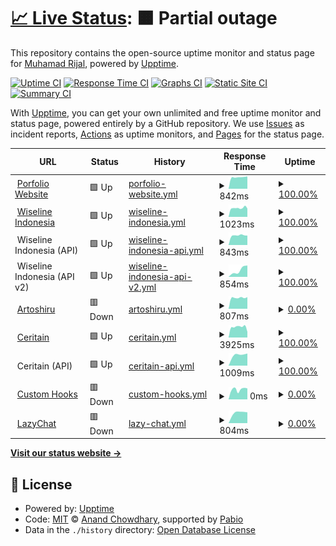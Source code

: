 # [📈 Live Status](https://euxzy.github.io/upptime): <!--live status--> **🟧 Partial outage**

This repository contains the open-source uptime monitor and status page for [Muhamad Rijal](https://euxzy.dev), powered by [Upptime](https://github.com/upptime/upptime).

[![Uptime CI](https://github.com/euxzy/upptime/workflows/Uptime%20CI/badge.svg)](https://github.com/euxzy/upptime/actions?query=workflow%3A%22Uptime+CI%22)
[![Response Time CI](https://github.com/euxzy/upptime/workflows/Response%20Time%20CI/badge.svg)](https://github.com/euxzy/upptime/actions?query=workflow%3A%22Response+Time+CI%22)
[![Graphs CI](https://github.com/euxzy/upptime/workflows/Graphs%20CI/badge.svg)](https://github.com/euxzy/upptime/actions?query=workflow%3A%22Graphs+CI%22)
[![Static Site CI](https://github.com/euxzy/upptime/workflows/Static%20Site%20CI/badge.svg)](https://github.com/euxzy/upptime/actions?query=workflow%3A%22Static+Site+CI%22)
[![Summary CI](https://github.com/euxzy/upptime/workflows/Summary%20CI/badge.svg)](https://github.com/euxzy/upptime/actions?query=workflow%3A%22Summary+CI%22)

With [Upptime](https://upptime.js.org), you can get your own unlimited and free uptime monitor and status page, powered entirely by a GitHub repository. We use [Issues](https://github.com/euxzy/upptime/issues) as incident reports, [Actions](https://github.com/euxzy/upptime/actions) as uptime monitors, and [Pages](https://euxzy.github.io/upptime) for the status page.

<!--start: status pages-->
<!-- This summary is generated by Upptime (https://github.com/upptime/upptime) -->
<!-- Do not edit this manually, your changes will be overwritten -->
<!-- prettier-ignore -->
| URL | Status | History | Response Time | Uptime |
| --- | ------ | ------- | ------------- | ------ |
| <img alt="" src="https://icons.duckduckgo.com/ip3/euxzy.dev.ico" height="13"> [Porfolio Website](https://euxzy.dev) | 🟩 Up | [porfolio-website.yml](https://github.com/euxzy/upptime/commits/HEAD/history/porfolio-website.yml) | <details><summary><img alt="Response time graph" src="./graphs/porfolio-website/response-time-week.png" height="20"> 842ms</summary><br><a href="https://status.euxzy.dev/history/porfolio-website"><img alt="Response time 866" src="https://img.shields.io/endpoint?url=https%3A%2F%2Fraw.githubusercontent.com%2Feuxzy%2Fupptime%2FHEAD%2Fapi%2Fporfolio-website%2Fresponse-time.json"></a><br><a href="https://status.euxzy.dev/history/porfolio-website"><img alt="24-hour response time 871" src="https://img.shields.io/endpoint?url=https%3A%2F%2Fraw.githubusercontent.com%2Feuxzy%2Fupptime%2FHEAD%2Fapi%2Fporfolio-website%2Fresponse-time-day.json"></a><br><a href="https://status.euxzy.dev/history/porfolio-website"><img alt="7-day response time 842" src="https://img.shields.io/endpoint?url=https%3A%2F%2Fraw.githubusercontent.com%2Feuxzy%2Fupptime%2FHEAD%2Fapi%2Fporfolio-website%2Fresponse-time-week.json"></a><br><a href="https://status.euxzy.dev/history/porfolio-website"><img alt="30-day response time 863" src="https://img.shields.io/endpoint?url=https%3A%2F%2Fraw.githubusercontent.com%2Feuxzy%2Fupptime%2FHEAD%2Fapi%2Fporfolio-website%2Fresponse-time-month.json"></a><br><a href="https://status.euxzy.dev/history/porfolio-website"><img alt="1-year response time 866" src="https://img.shields.io/endpoint?url=https%3A%2F%2Fraw.githubusercontent.com%2Feuxzy%2Fupptime%2FHEAD%2Fapi%2Fporfolio-website%2Fresponse-time-year.json"></a></details> | <details><summary><a href="https://status.euxzy.dev/history/porfolio-website">100.00%</a></summary><a href="https://status.euxzy.dev/history/porfolio-website"><img alt="All-time uptime 99.97%" src="https://img.shields.io/endpoint?url=https%3A%2F%2Fraw.githubusercontent.com%2Feuxzy%2Fupptime%2FHEAD%2Fapi%2Fporfolio-website%2Fuptime.json"></a><br><a href="https://status.euxzy.dev/history/porfolio-website"><img alt="24-hour uptime 100.00%" src="https://img.shields.io/endpoint?url=https%3A%2F%2Fraw.githubusercontent.com%2Feuxzy%2Fupptime%2FHEAD%2Fapi%2Fporfolio-website%2Fuptime-day.json"></a><br><a href="https://status.euxzy.dev/history/porfolio-website"><img alt="7-day uptime 100.00%" src="https://img.shields.io/endpoint?url=https%3A%2F%2Fraw.githubusercontent.com%2Feuxzy%2Fupptime%2FHEAD%2Fapi%2Fporfolio-website%2Fuptime-week.json"></a><br><a href="https://status.euxzy.dev/history/porfolio-website"><img alt="30-day uptime 99.95%" src="https://img.shields.io/endpoint?url=https%3A%2F%2Fraw.githubusercontent.com%2Feuxzy%2Fupptime%2FHEAD%2Fapi%2Fporfolio-website%2Fuptime-month.json"></a><br><a href="https://status.euxzy.dev/history/porfolio-website"><img alt="1-year uptime 99.97%" src="https://img.shields.io/endpoint?url=https%3A%2F%2Fraw.githubusercontent.com%2Feuxzy%2Fupptime%2FHEAD%2Fapi%2Fporfolio-website%2Fuptime-year.json"></a></details>
| <img alt="" src="https://icons.duckduckgo.com/ip3/wiseline.id.ico" height="13"> [Wiseline Indonesia](https://wiseline.id) | 🟩 Up | [wiseline-indonesia.yml](https://github.com/euxzy/upptime/commits/HEAD/history/wiseline-indonesia.yml) | <details><summary><img alt="Response time graph" src="./graphs/wiseline-indonesia/response-time-week.png" height="20"> 1023ms</summary><br><a href="https://status.euxzy.dev/history/wiseline-indonesia"><img alt="Response time 985" src="https://img.shields.io/endpoint?url=https%3A%2F%2Fraw.githubusercontent.com%2Feuxzy%2Fupptime%2FHEAD%2Fapi%2Fwiseline-indonesia%2Fresponse-time.json"></a><br><a href="https://status.euxzy.dev/history/wiseline-indonesia"><img alt="24-hour response time 1133" src="https://img.shields.io/endpoint?url=https%3A%2F%2Fraw.githubusercontent.com%2Feuxzy%2Fupptime%2FHEAD%2Fapi%2Fwiseline-indonesia%2Fresponse-time-day.json"></a><br><a href="https://status.euxzy.dev/history/wiseline-indonesia"><img alt="7-day response time 1023" src="https://img.shields.io/endpoint?url=https%3A%2F%2Fraw.githubusercontent.com%2Feuxzy%2Fupptime%2FHEAD%2Fapi%2Fwiseline-indonesia%2Fresponse-time-week.json"></a><br><a href="https://status.euxzy.dev/history/wiseline-indonesia"><img alt="30-day response time 1005" src="https://img.shields.io/endpoint?url=https%3A%2F%2Fraw.githubusercontent.com%2Feuxzy%2Fupptime%2FHEAD%2Fapi%2Fwiseline-indonesia%2Fresponse-time-month.json"></a><br><a href="https://status.euxzy.dev/history/wiseline-indonesia"><img alt="1-year response time 985" src="https://img.shields.io/endpoint?url=https%3A%2F%2Fraw.githubusercontent.com%2Feuxzy%2Fupptime%2FHEAD%2Fapi%2Fwiseline-indonesia%2Fresponse-time-year.json"></a></details> | <details><summary><a href="https://status.euxzy.dev/history/wiseline-indonesia">100.00%</a></summary><a href="https://status.euxzy.dev/history/wiseline-indonesia"><img alt="All-time uptime 99.97%" src="https://img.shields.io/endpoint?url=https%3A%2F%2Fraw.githubusercontent.com%2Feuxzy%2Fupptime%2FHEAD%2Fapi%2Fwiseline-indonesia%2Fuptime.json"></a><br><a href="https://status.euxzy.dev/history/wiseline-indonesia"><img alt="24-hour uptime 100.00%" src="https://img.shields.io/endpoint?url=https%3A%2F%2Fraw.githubusercontent.com%2Feuxzy%2Fupptime%2FHEAD%2Fapi%2Fwiseline-indonesia%2Fuptime-day.json"></a><br><a href="https://status.euxzy.dev/history/wiseline-indonesia"><img alt="7-day uptime 100.00%" src="https://img.shields.io/endpoint?url=https%3A%2F%2Fraw.githubusercontent.com%2Feuxzy%2Fupptime%2FHEAD%2Fapi%2Fwiseline-indonesia%2Fuptime-week.json"></a><br><a href="https://status.euxzy.dev/history/wiseline-indonesia"><img alt="30-day uptime 99.96%" src="https://img.shields.io/endpoint?url=https%3A%2F%2Fraw.githubusercontent.com%2Feuxzy%2Fupptime%2FHEAD%2Fapi%2Fwiseline-indonesia%2Fuptime-month.json"></a><br><a href="https://status.euxzy.dev/history/wiseline-indonesia"><img alt="1-year uptime 99.97%" src="https://img.shields.io/endpoint?url=https%3A%2F%2Fraw.githubusercontent.com%2Feuxzy%2Fupptime%2FHEAD%2Fapi%2Fwiseline-indonesia%2Fuptime-year.json"></a></details>
| <img alt="" src="https://icons.duckduckgo.com/ip3/null.ico" height="13"> Wiseline Indonesia (API) | 🟩 Up | [wiseline-indonesia-api.yml](https://github.com/euxzy/upptime/commits/HEAD/history/wiseline-indonesia-api.yml) | <details><summary><img alt="Response time graph" src="./graphs/wiseline-indonesia-api/response-time-week.png" height="20"> 843ms</summary><br><a href="https://status.euxzy.dev/history/wiseline-indonesia-api"><img alt="Response time 871" src="https://img.shields.io/endpoint?url=https%3A%2F%2Fraw.githubusercontent.com%2Feuxzy%2Fupptime%2FHEAD%2Fapi%2Fwiseline-indonesia-api%2Fresponse-time.json"></a><br><a href="https://status.euxzy.dev/history/wiseline-indonesia-api"><img alt="24-hour response time 825" src="https://img.shields.io/endpoint?url=https%3A%2F%2Fraw.githubusercontent.com%2Feuxzy%2Fupptime%2FHEAD%2Fapi%2Fwiseline-indonesia-api%2Fresponse-time-day.json"></a><br><a href="https://status.euxzy.dev/history/wiseline-indonesia-api"><img alt="7-day response time 843" src="https://img.shields.io/endpoint?url=https%3A%2F%2Fraw.githubusercontent.com%2Feuxzy%2Fupptime%2FHEAD%2Fapi%2Fwiseline-indonesia-api%2Fresponse-time-week.json"></a><br><a href="https://status.euxzy.dev/history/wiseline-indonesia-api"><img alt="30-day response time 879" src="https://img.shields.io/endpoint?url=https%3A%2F%2Fraw.githubusercontent.com%2Feuxzy%2Fupptime%2FHEAD%2Fapi%2Fwiseline-indonesia-api%2Fresponse-time-month.json"></a><br><a href="https://status.euxzy.dev/history/wiseline-indonesia-api"><img alt="1-year response time 871" src="https://img.shields.io/endpoint?url=https%3A%2F%2Fraw.githubusercontent.com%2Feuxzy%2Fupptime%2FHEAD%2Fapi%2Fwiseline-indonesia-api%2Fresponse-time-year.json"></a></details> | <details><summary><a href="https://status.euxzy.dev/history/wiseline-indonesia-api">100.00%</a></summary><a href="https://status.euxzy.dev/history/wiseline-indonesia-api"><img alt="All-time uptime 99.97%" src="https://img.shields.io/endpoint?url=https%3A%2F%2Fraw.githubusercontent.com%2Feuxzy%2Fupptime%2FHEAD%2Fapi%2Fwiseline-indonesia-api%2Fuptime.json"></a><br><a href="https://status.euxzy.dev/history/wiseline-indonesia-api"><img alt="24-hour uptime 100.00%" src="https://img.shields.io/endpoint?url=https%3A%2F%2Fraw.githubusercontent.com%2Feuxzy%2Fupptime%2FHEAD%2Fapi%2Fwiseline-indonesia-api%2Fuptime-day.json"></a><br><a href="https://status.euxzy.dev/history/wiseline-indonesia-api"><img alt="7-day uptime 100.00%" src="https://img.shields.io/endpoint?url=https%3A%2F%2Fraw.githubusercontent.com%2Feuxzy%2Fupptime%2FHEAD%2Fapi%2Fwiseline-indonesia-api%2Fuptime-week.json"></a><br><a href="https://status.euxzy.dev/history/wiseline-indonesia-api"><img alt="30-day uptime 99.96%" src="https://img.shields.io/endpoint?url=https%3A%2F%2Fraw.githubusercontent.com%2Feuxzy%2Fupptime%2FHEAD%2Fapi%2Fwiseline-indonesia-api%2Fuptime-month.json"></a><br><a href="https://status.euxzy.dev/history/wiseline-indonesia-api"><img alt="1-year uptime 99.97%" src="https://img.shields.io/endpoint?url=https%3A%2F%2Fraw.githubusercontent.com%2Feuxzy%2Fupptime%2FHEAD%2Fapi%2Fwiseline-indonesia-api%2Fuptime-year.json"></a></details>
| <img alt="" src="https://icons.duckduckgo.com/ip3/null.ico" height="13"> Wiseline Indonesia (API v2) | 🟩 Up | [wiseline-indonesia-api-v2.yml](https://github.com/euxzy/upptime/commits/HEAD/history/wiseline-indonesia-api-v2.yml) | <details><summary><img alt="Response time graph" src="./graphs/wiseline-indonesia-api-v2/response-time-week.png" height="20"> 854ms</summary><br><a href="https://status.euxzy.dev/history/wiseline-indonesia-api-v2"><img alt="Response time 889" src="https://img.shields.io/endpoint?url=https%3A%2F%2Fraw.githubusercontent.com%2Feuxzy%2Fupptime%2FHEAD%2Fapi%2Fwiseline-indonesia-api-v2%2Fresponse-time.json"></a><br><a href="https://status.euxzy.dev/history/wiseline-indonesia-api-v2"><img alt="24-hour response time 849" src="https://img.shields.io/endpoint?url=https%3A%2F%2Fraw.githubusercontent.com%2Feuxzy%2Fupptime%2FHEAD%2Fapi%2Fwiseline-indonesia-api-v2%2Fresponse-time-day.json"></a><br><a href="https://status.euxzy.dev/history/wiseline-indonesia-api-v2"><img alt="7-day response time 854" src="https://img.shields.io/endpoint?url=https%3A%2F%2Fraw.githubusercontent.com%2Feuxzy%2Fupptime%2FHEAD%2Fapi%2Fwiseline-indonesia-api-v2%2Fresponse-time-week.json"></a><br><a href="https://status.euxzy.dev/history/wiseline-indonesia-api-v2"><img alt="30-day response time 926" src="https://img.shields.io/endpoint?url=https%3A%2F%2Fraw.githubusercontent.com%2Feuxzy%2Fupptime%2FHEAD%2Fapi%2Fwiseline-indonesia-api-v2%2Fresponse-time-month.json"></a><br><a href="https://status.euxzy.dev/history/wiseline-indonesia-api-v2"><img alt="1-year response time 889" src="https://img.shields.io/endpoint?url=https%3A%2F%2Fraw.githubusercontent.com%2Feuxzy%2Fupptime%2FHEAD%2Fapi%2Fwiseline-indonesia-api-v2%2Fresponse-time-year.json"></a></details> | <details><summary><a href="https://status.euxzy.dev/history/wiseline-indonesia-api-v2">100.00%</a></summary><a href="https://status.euxzy.dev/history/wiseline-indonesia-api-v2"><img alt="All-time uptime 99.94%" src="https://img.shields.io/endpoint?url=https%3A%2F%2Fraw.githubusercontent.com%2Feuxzy%2Fupptime%2FHEAD%2Fapi%2Fwiseline-indonesia-api-v2%2Fuptime.json"></a><br><a href="https://status.euxzy.dev/history/wiseline-indonesia-api-v2"><img alt="24-hour uptime 100.00%" src="https://img.shields.io/endpoint?url=https%3A%2F%2Fraw.githubusercontent.com%2Feuxzy%2Fupptime%2FHEAD%2Fapi%2Fwiseline-indonesia-api-v2%2Fuptime-day.json"></a><br><a href="https://status.euxzy.dev/history/wiseline-indonesia-api-v2"><img alt="7-day uptime 100.00%" src="https://img.shields.io/endpoint?url=https%3A%2F%2Fraw.githubusercontent.com%2Feuxzy%2Fupptime%2FHEAD%2Fapi%2Fwiseline-indonesia-api-v2%2Fuptime-week.json"></a><br><a href="https://status.euxzy.dev/history/wiseline-indonesia-api-v2"><img alt="30-day uptime 99.96%" src="https://img.shields.io/endpoint?url=https%3A%2F%2Fraw.githubusercontent.com%2Feuxzy%2Fupptime%2FHEAD%2Fapi%2Fwiseline-indonesia-api-v2%2Fuptime-month.json"></a><br><a href="https://status.euxzy.dev/history/wiseline-indonesia-api-v2"><img alt="1-year uptime 99.94%" src="https://img.shields.io/endpoint?url=https%3A%2F%2Fraw.githubusercontent.com%2Feuxzy%2Fupptime%2FHEAD%2Fapi%2Fwiseline-indonesia-api-v2%2Fuptime-year.json"></a></details>
| <img alt="" src="https://icons.duckduckgo.com/ip3/artoshiru.euxzy.dev.ico" height="13"> [Artoshiru](https://artoshiru.euxzy.dev) | 🟥 Down | [artoshiru.yml](https://github.com/euxzy/upptime/commits/HEAD/history/artoshiru.yml) | <details><summary><img alt="Response time graph" src="./graphs/artoshiru/response-time-week.png" height="20"> 807ms</summary><br><a href="https://status.euxzy.dev/history/artoshiru"><img alt="Response time 832" src="https://img.shields.io/endpoint?url=https%3A%2F%2Fraw.githubusercontent.com%2Feuxzy%2Fupptime%2FHEAD%2Fapi%2Fartoshiru%2Fresponse-time.json"></a><br><a href="https://status.euxzy.dev/history/artoshiru"><img alt="24-hour response time 898" src="https://img.shields.io/endpoint?url=https%3A%2F%2Fraw.githubusercontent.com%2Feuxzy%2Fupptime%2FHEAD%2Fapi%2Fartoshiru%2Fresponse-time-day.json"></a><br><a href="https://status.euxzy.dev/history/artoshiru"><img alt="7-day response time 807" src="https://img.shields.io/endpoint?url=https%3A%2F%2Fraw.githubusercontent.com%2Feuxzy%2Fupptime%2FHEAD%2Fapi%2Fartoshiru%2Fresponse-time-week.json"></a><br><a href="https://status.euxzy.dev/history/artoshiru"><img alt="30-day response time 823" src="https://img.shields.io/endpoint?url=https%3A%2F%2Fraw.githubusercontent.com%2Feuxzy%2Fupptime%2FHEAD%2Fapi%2Fartoshiru%2Fresponse-time-month.json"></a><br><a href="https://status.euxzy.dev/history/artoshiru"><img alt="1-year response time 832" src="https://img.shields.io/endpoint?url=https%3A%2F%2Fraw.githubusercontent.com%2Feuxzy%2Fupptime%2FHEAD%2Fapi%2Fartoshiru%2Fresponse-time-year.json"></a></details> | <details><summary><a href="https://status.euxzy.dev/history/artoshiru">0.00%</a></summary><a href="https://status.euxzy.dev/history/artoshiru"><img alt="All-time uptime 0.00%" src="https://img.shields.io/endpoint?url=https%3A%2F%2Fraw.githubusercontent.com%2Feuxzy%2Fupptime%2FHEAD%2Fapi%2Fartoshiru%2Fuptime.json"></a><br><a href="https://status.euxzy.dev/history/artoshiru"><img alt="24-hour uptime 0.00%" src="https://img.shields.io/endpoint?url=https%3A%2F%2Fraw.githubusercontent.com%2Feuxzy%2Fupptime%2FHEAD%2Fapi%2Fartoshiru%2Fuptime-day.json"></a><br><a href="https://status.euxzy.dev/history/artoshiru"><img alt="7-day uptime 0.00%" src="https://img.shields.io/endpoint?url=https%3A%2F%2Fraw.githubusercontent.com%2Feuxzy%2Fupptime%2FHEAD%2Fapi%2Fartoshiru%2Fuptime-week.json"></a><br><a href="https://status.euxzy.dev/history/artoshiru"><img alt="30-day uptime 1.38%" src="https://img.shields.io/endpoint?url=https%3A%2F%2Fraw.githubusercontent.com%2Feuxzy%2Fupptime%2FHEAD%2Fapi%2Fartoshiru%2Fuptime-month.json"></a><br><a href="https://status.euxzy.dev/history/artoshiru"><img alt="1-year uptime 0.00%" src="https://img.shields.io/endpoint?url=https%3A%2F%2Fraw.githubusercontent.com%2Feuxzy%2Fupptime%2FHEAD%2Fapi%2Fartoshiru%2Fuptime-year.json"></a></details>
| <img alt="" src="https://icons.duckduckgo.com/ip3/ceritain.vercel.app.ico" height="13"> [Ceritain](https://ceritain.vercel.app) | 🟩 Up | [ceritain.yml](https://github.com/euxzy/upptime/commits/HEAD/history/ceritain.yml) | <details><summary><img alt="Response time graph" src="./graphs/ceritain/response-time-week.png" height="20"> 3925ms</summary><br><a href="https://status.euxzy.dev/history/ceritain"><img alt="Response time 3761" src="https://img.shields.io/endpoint?url=https%3A%2F%2Fraw.githubusercontent.com%2Feuxzy%2Fupptime%2FHEAD%2Fapi%2Fceritain%2Fresponse-time.json"></a><br><a href="https://status.euxzy.dev/history/ceritain"><img alt="24-hour response time 5250" src="https://img.shields.io/endpoint?url=https%3A%2F%2Fraw.githubusercontent.com%2Feuxzy%2Fupptime%2FHEAD%2Fapi%2Fceritain%2Fresponse-time-day.json"></a><br><a href="https://status.euxzy.dev/history/ceritain"><img alt="7-day response time 3925" src="https://img.shields.io/endpoint?url=https%3A%2F%2Fraw.githubusercontent.com%2Feuxzy%2Fupptime%2FHEAD%2Fapi%2Fceritain%2Fresponse-time-week.json"></a><br><a href="https://status.euxzy.dev/history/ceritain"><img alt="30-day response time 3935" src="https://img.shields.io/endpoint?url=https%3A%2F%2Fraw.githubusercontent.com%2Feuxzy%2Fupptime%2FHEAD%2Fapi%2Fceritain%2Fresponse-time-month.json"></a><br><a href="https://status.euxzy.dev/history/ceritain"><img alt="1-year response time 3761" src="https://img.shields.io/endpoint?url=https%3A%2F%2Fraw.githubusercontent.com%2Feuxzy%2Fupptime%2FHEAD%2Fapi%2Fceritain%2Fresponse-time-year.json"></a></details> | <details><summary><a href="https://status.euxzy.dev/history/ceritain">100.00%</a></summary><a href="https://status.euxzy.dev/history/ceritain"><img alt="All-time uptime 99.50%" src="https://img.shields.io/endpoint?url=https%3A%2F%2Fraw.githubusercontent.com%2Feuxzy%2Fupptime%2FHEAD%2Fapi%2Fceritain%2Fuptime.json"></a><br><a href="https://status.euxzy.dev/history/ceritain"><img alt="24-hour uptime 100.00%" src="https://img.shields.io/endpoint?url=https%3A%2F%2Fraw.githubusercontent.com%2Feuxzy%2Fupptime%2FHEAD%2Fapi%2Fceritain%2Fuptime-day.json"></a><br><a href="https://status.euxzy.dev/history/ceritain"><img alt="7-day uptime 100.00%" src="https://img.shields.io/endpoint?url=https%3A%2F%2Fraw.githubusercontent.com%2Feuxzy%2Fupptime%2FHEAD%2Fapi%2Fceritain%2Fuptime-week.json"></a><br><a href="https://status.euxzy.dev/history/ceritain"><img alt="30-day uptime 99.93%" src="https://img.shields.io/endpoint?url=https%3A%2F%2Fraw.githubusercontent.com%2Feuxzy%2Fupptime%2FHEAD%2Fapi%2Fceritain%2Fuptime-month.json"></a><br><a href="https://status.euxzy.dev/history/ceritain"><img alt="1-year uptime 99.50%" src="https://img.shields.io/endpoint?url=https%3A%2F%2Fraw.githubusercontent.com%2Feuxzy%2Fupptime%2FHEAD%2Fapi%2Fceritain%2Fuptime-year.json"></a></details>
| <img alt="" src="https://icons.duckduckgo.com/ip3/null.ico" height="13"> Ceritain (API) | 🟩 Up | [ceritain-api.yml](https://github.com/euxzy/upptime/commits/HEAD/history/ceritain-api.yml) | <details><summary><img alt="Response time graph" src="./graphs/ceritain-api/response-time-week.png" height="20"> 1009ms</summary><br><a href="https://status.euxzy.dev/history/ceritain-api"><img alt="Response time 641" src="https://img.shields.io/endpoint?url=https%3A%2F%2Fraw.githubusercontent.com%2Feuxzy%2Fupptime%2FHEAD%2Fapi%2Fceritain-api%2Fresponse-time.json"></a><br><a href="https://status.euxzy.dev/history/ceritain-api"><img alt="24-hour response time 717" src="https://img.shields.io/endpoint?url=https%3A%2F%2Fraw.githubusercontent.com%2Feuxzy%2Fupptime%2FHEAD%2Fapi%2Fceritain-api%2Fresponse-time-day.json"></a><br><a href="https://status.euxzy.dev/history/ceritain-api"><img alt="7-day response time 1009" src="https://img.shields.io/endpoint?url=https%3A%2F%2Fraw.githubusercontent.com%2Feuxzy%2Fupptime%2FHEAD%2Fapi%2Fceritain-api%2Fresponse-time-week.json"></a><br><a href="https://status.euxzy.dev/history/ceritain-api"><img alt="30-day response time 704" src="https://img.shields.io/endpoint?url=https%3A%2F%2Fraw.githubusercontent.com%2Feuxzy%2Fupptime%2FHEAD%2Fapi%2Fceritain-api%2Fresponse-time-month.json"></a><br><a href="https://status.euxzy.dev/history/ceritain-api"><img alt="1-year response time 641" src="https://img.shields.io/endpoint?url=https%3A%2F%2Fraw.githubusercontent.com%2Feuxzy%2Fupptime%2FHEAD%2Fapi%2Fceritain-api%2Fresponse-time-year.json"></a></details> | <details><summary><a href="https://status.euxzy.dev/history/ceritain-api">100.00%</a></summary><a href="https://status.euxzy.dev/history/ceritain-api"><img alt="All-time uptime 99.96%" src="https://img.shields.io/endpoint?url=https%3A%2F%2Fraw.githubusercontent.com%2Feuxzy%2Fupptime%2FHEAD%2Fapi%2Fceritain-api%2Fuptime.json"></a><br><a href="https://status.euxzy.dev/history/ceritain-api"><img alt="24-hour uptime 100.00%" src="https://img.shields.io/endpoint?url=https%3A%2F%2Fraw.githubusercontent.com%2Feuxzy%2Fupptime%2FHEAD%2Fapi%2Fceritain-api%2Fuptime-day.json"></a><br><a href="https://status.euxzy.dev/history/ceritain-api"><img alt="7-day uptime 100.00%" src="https://img.shields.io/endpoint?url=https%3A%2F%2Fraw.githubusercontent.com%2Feuxzy%2Fupptime%2FHEAD%2Fapi%2Fceritain-api%2Fuptime-week.json"></a><br><a href="https://status.euxzy.dev/history/ceritain-api"><img alt="30-day uptime 99.94%" src="https://img.shields.io/endpoint?url=https%3A%2F%2Fraw.githubusercontent.com%2Feuxzy%2Fupptime%2FHEAD%2Fapi%2Fceritain-api%2Fuptime-month.json"></a><br><a href="https://status.euxzy.dev/history/ceritain-api"><img alt="1-year uptime 99.96%" src="https://img.shields.io/endpoint?url=https%3A%2F%2Fraw.githubusercontent.com%2Feuxzy%2Fupptime%2FHEAD%2Fapi%2Fceritain-api%2Fuptime-year.json"></a></details>
| <img alt="" src="https://icons.duckduckgo.com/ip3/hooks.euxzy.com.ico" height="13"> [Custom Hooks](https://hooks.euxzy.com) | 🟥 Down | [custom-hooks.yml](https://github.com/euxzy/upptime/commits/HEAD/history/custom-hooks.yml) | <details><summary><img alt="Response time graph" src="./graphs/custom-hooks/response-time-week.png" height="20"> 0ms</summary><br><a href="https://status.euxzy.dev/history/custom-hooks"><img alt="Response time 150" src="https://img.shields.io/endpoint?url=https%3A%2F%2Fraw.githubusercontent.com%2Feuxzy%2Fupptime%2FHEAD%2Fapi%2Fcustom-hooks%2Fresponse-time.json"></a><br><a href="https://status.euxzy.dev/history/custom-hooks"><img alt="24-hour response time 0" src="https://img.shields.io/endpoint?url=https%3A%2F%2Fraw.githubusercontent.com%2Feuxzy%2Fupptime%2FHEAD%2Fapi%2Fcustom-hooks%2Fresponse-time-day.json"></a><br><a href="https://status.euxzy.dev/history/custom-hooks"><img alt="7-day response time 0" src="https://img.shields.io/endpoint?url=https%3A%2F%2Fraw.githubusercontent.com%2Feuxzy%2Fupptime%2FHEAD%2Fapi%2Fcustom-hooks%2Fresponse-time-week.json"></a><br><a href="https://status.euxzy.dev/history/custom-hooks"><img alt="30-day response time 0" src="https://img.shields.io/endpoint?url=https%3A%2F%2Fraw.githubusercontent.com%2Feuxzy%2Fupptime%2FHEAD%2Fapi%2Fcustom-hooks%2Fresponse-time-month.json"></a><br><a href="https://status.euxzy.dev/history/custom-hooks"><img alt="1-year response time 150" src="https://img.shields.io/endpoint?url=https%3A%2F%2Fraw.githubusercontent.com%2Feuxzy%2Fupptime%2FHEAD%2Fapi%2Fcustom-hooks%2Fresponse-time-year.json"></a></details> | <details><summary><a href="https://status.euxzy.dev/history/custom-hooks">0.00%</a></summary><a href="https://status.euxzy.dev/history/custom-hooks"><img alt="All-time uptime 24.36%" src="https://img.shields.io/endpoint?url=https%3A%2F%2Fraw.githubusercontent.com%2Feuxzy%2Fupptime%2FHEAD%2Fapi%2Fcustom-hooks%2Fuptime.json"></a><br><a href="https://status.euxzy.dev/history/custom-hooks"><img alt="24-hour uptime 0.00%" src="https://img.shields.io/endpoint?url=https%3A%2F%2Fraw.githubusercontent.com%2Feuxzy%2Fupptime%2FHEAD%2Fapi%2Fcustom-hooks%2Fuptime-day.json"></a><br><a href="https://status.euxzy.dev/history/custom-hooks"><img alt="7-day uptime 0.00%" src="https://img.shields.io/endpoint?url=https%3A%2F%2Fraw.githubusercontent.com%2Feuxzy%2Fupptime%2FHEAD%2Fapi%2Fcustom-hooks%2Fuptime-week.json"></a><br><a href="https://status.euxzy.dev/history/custom-hooks"><img alt="30-day uptime 1.38%" src="https://img.shields.io/endpoint?url=https%3A%2F%2Fraw.githubusercontent.com%2Feuxzy%2Fupptime%2FHEAD%2Fapi%2Fcustom-hooks%2Fuptime-month.json"></a><br><a href="https://status.euxzy.dev/history/custom-hooks"><img alt="1-year uptime 24.36%" src="https://img.shields.io/endpoint?url=https%3A%2F%2Fraw.githubusercontent.com%2Feuxzy%2Fupptime%2FHEAD%2Fapi%2Fcustom-hooks%2Fuptime-year.json"></a></details>
| <img alt="" src="https://icons.duckduckgo.com/ip3/lazychat.euxzy.dev.ico" height="13"> [LazyChat](https://lazychat.euxzy.dev) | 🟥 Down | [lazy-chat.yml](https://github.com/euxzy/upptime/commits/HEAD/history/lazy-chat.yml) | <details><summary><img alt="Response time graph" src="./graphs/lazy-chat/response-time-week.png" height="20"> 804ms</summary><br><a href="https://status.euxzy.dev/history/lazy-chat"><img alt="Response time 844" src="https://img.shields.io/endpoint?url=https%3A%2F%2Fraw.githubusercontent.com%2Feuxzy%2Fupptime%2FHEAD%2Fapi%2Flazy-chat%2Fresponse-time.json"></a><br><a href="https://status.euxzy.dev/history/lazy-chat"><img alt="24-hour response time 811" src="https://img.shields.io/endpoint?url=https%3A%2F%2Fraw.githubusercontent.com%2Feuxzy%2Fupptime%2FHEAD%2Fapi%2Flazy-chat%2Fresponse-time-day.json"></a><br><a href="https://status.euxzy.dev/history/lazy-chat"><img alt="7-day response time 804" src="https://img.shields.io/endpoint?url=https%3A%2F%2Fraw.githubusercontent.com%2Feuxzy%2Fupptime%2FHEAD%2Fapi%2Flazy-chat%2Fresponse-time-week.json"></a><br><a href="https://status.euxzy.dev/history/lazy-chat"><img alt="30-day response time 830" src="https://img.shields.io/endpoint?url=https%3A%2F%2Fraw.githubusercontent.com%2Feuxzy%2Fupptime%2FHEAD%2Fapi%2Flazy-chat%2Fresponse-time-month.json"></a><br><a href="https://status.euxzy.dev/history/lazy-chat"><img alt="1-year response time 844" src="https://img.shields.io/endpoint?url=https%3A%2F%2Fraw.githubusercontent.com%2Feuxzy%2Fupptime%2FHEAD%2Fapi%2Flazy-chat%2Fresponse-time-year.json"></a></details> | <details><summary><a href="https://status.euxzy.dev/history/lazy-chat">0.00%</a></summary><a href="https://status.euxzy.dev/history/lazy-chat"><img alt="All-time uptime 0.00%" src="https://img.shields.io/endpoint?url=https%3A%2F%2Fraw.githubusercontent.com%2Feuxzy%2Fupptime%2FHEAD%2Fapi%2Flazy-chat%2Fuptime.json"></a><br><a href="https://status.euxzy.dev/history/lazy-chat"><img alt="24-hour uptime 0.00%" src="https://img.shields.io/endpoint?url=https%3A%2F%2Fraw.githubusercontent.com%2Feuxzy%2Fupptime%2FHEAD%2Fapi%2Flazy-chat%2Fuptime-day.json"></a><br><a href="https://status.euxzy.dev/history/lazy-chat"><img alt="7-day uptime 0.00%" src="https://img.shields.io/endpoint?url=https%3A%2F%2Fraw.githubusercontent.com%2Feuxzy%2Fupptime%2FHEAD%2Fapi%2Flazy-chat%2Fuptime-week.json"></a><br><a href="https://status.euxzy.dev/history/lazy-chat"><img alt="30-day uptime 1.38%" src="https://img.shields.io/endpoint?url=https%3A%2F%2Fraw.githubusercontent.com%2Feuxzy%2Fupptime%2FHEAD%2Fapi%2Flazy-chat%2Fuptime-month.json"></a><br><a href="https://status.euxzy.dev/history/lazy-chat"><img alt="1-year uptime 0.00%" src="https://img.shields.io/endpoint?url=https%3A%2F%2Fraw.githubusercontent.com%2Feuxzy%2Fupptime%2FHEAD%2Fapi%2Flazy-chat%2Fuptime-year.json"></a></details>

<!--end: status pages-->

[**Visit our status website →**](https://euxzy.github.io/upptime)

## 📄 License

- Powered by: [Upptime](https://github.com/upptime/upptime)
- Code: [MIT](./LICENSE) © [Anand Chowdhary](https://anandchowdhary.com), supported by [Pabio](https://pabio.com)
- Data in the `./history` directory: [Open Database License](https://opendatacommons.org/licenses/odbl/1-0/)
